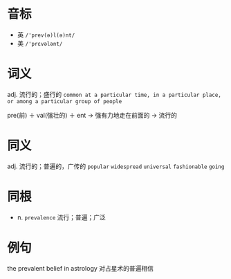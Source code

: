 # 音标

- 英 `/'prev(ə)l(ə)nt/`
- 美 `/'prɛvələnt/`

# 词义

adj. 流行的；盛行的
`common at a particular time, in a particular place, or among a particular group of people`



pre(前) ＋ val(强壮的) ＋ ent → 强有力地走在前面的 → 流行的

# 同义

adj. 流行的；普遍的，广传的
`popular` `widespread` `universal` `fashionable` `going`

# 同根

- n. `prevalence` 流行；普遍；广泛

# 例句

the prevalent belief in astrology
对占星术的普遍相信



